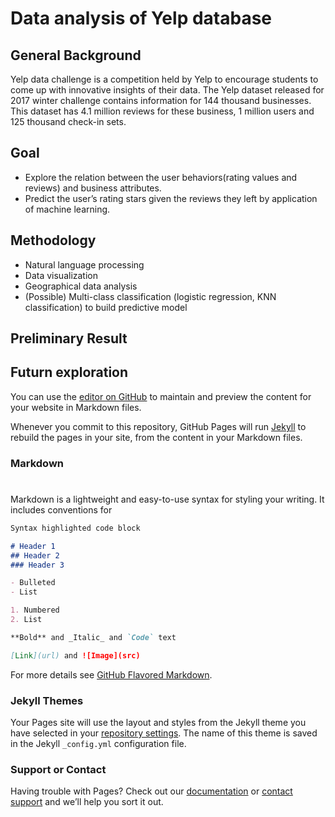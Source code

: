 # Data analysis of Yelp database #
## General Background 
Yelp data challenge is a competition held by Yelp to encourage students to come up with innovative insights of their data. The Yelp dataset released for 2017 winter challenge contains information for 144 thousand businesses. This dataset has  4.1 million reviews for these business, 1 million users and 125 thousand check-in sets. 


## Goal
- Explore the relation between the user behaviors(rating values and reviews) and business attributes. 
- Predict the user’s rating stars given the reviews they left by application of machine learning.

## Methodology 
- Natural language processing
- Data visualization 
- Geographical data analysis
- (Possible) Multi-class classification (logistic regression, KNN classification) to build predictive model 



## Preliminary Result 

## Futurn exploration

You can use the [editor on GitHub](https://github.com/Jiayi-Qu/STA-141B-Project/edit/master/README.md) to maintain and preview the content for your website in Markdown files.

Whenever you commit to this repository, GitHub Pages will run [Jekyll](https://jekyllrb.com/) to rebuild the pages in your site, from the content in your Markdown files.

### Markdown
#
Markdown is a lightweight and easy-to-use syntax for styling your writing. It includes conventions for

```markdown
Syntax highlighted code block

# Header 1
## Header 2
### Header 3

- Bulleted
- List

1. Numbered
2. List

**Bold** and _Italic_ and `Code` text

[Link](url) and ![Image](src)
```

For more details see [GitHub Flavored Markdown](https://guides.github.com/features/mastering-markdown/).

### Jekyll Themes

Your Pages site will use the layout and styles from the Jekyll theme you have selected in your [repository settings](https://github.com/Jiayi-Qu/STA-141B-Project/settings). The name of this theme is saved in the Jekyll `_config.yml` configuration file.

### Support or Contact

Having trouble with Pages? Check out our [documentation](https://help.github.com/categories/github-pages-basics/) or [contact support](https://github.com/contact) and we’ll help you sort it out.
